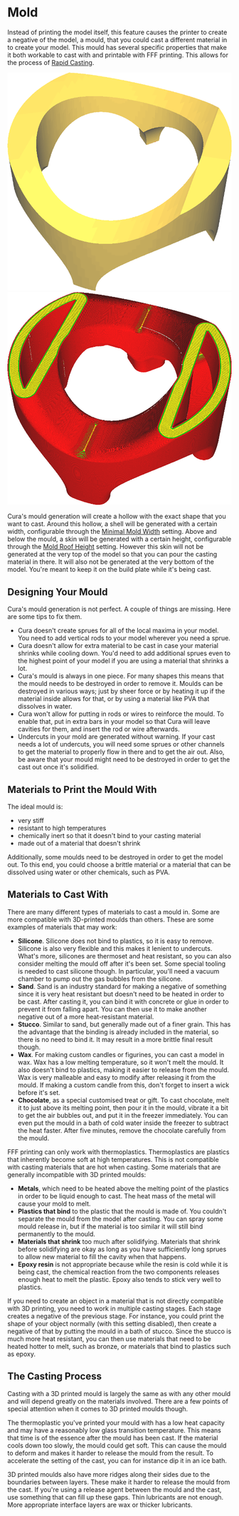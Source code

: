 Mold
====
Instead of printing the model itself, this feature causes the printer to create a negative of the model, a mould, that you could cast a different material in to create your model. This mould has several specific properties that make it both workable to cast with and printable with FFF printing. This allows for the process of [Rapid Casting](https://en.wikipedia.org/wiki/Rapid_casting).

<!--screenshot {
"image_path": "mold_enabled_shell.png",
"models": [{"script": "stature.scad"}],
"camera_position": [-78, 160, 228],
"layer": -1
}-->
<!--screenshot {
"image_path": "mold_enabled_mould.png",
"models": [{"script": "stature.scad"}],
"camera_position": [-78, 160, 228],
"settings": {
    "mold_enabled": "True"
},
"colours": 32
}-->
![A model that you'd want to cast](../images/mold_enabled_shell.png)
![The mould for that model](../images/mold_enabled_mould.png)

Cura's mould generation will create a hollow with the exact shape that you want to cast. Around this hollow, a shell will be generated with a certain width, configurable through the [Minimal Mold Width](mold_width.md) setting. Above and below the mould, a skin will be generated with a certain height, configurable through the [Mold Roof Height](mold_roof_height.md) setting. However this skin will not be generated at the very top of the model so that you can pour the casting material in there. It will also not be generated at the very bottom of the model. You're meant to keep it on the build plate while it's being cast.

Designing Your Mould
----
Cura's mould generation is not perfect. A couple of things are missing. Here are some tips to fix them.
* Cura doesn't create sprues for all of the local maxima in your model. You need to add vertical rods to your model wherever you need a sprue.
* Cura doesn't allow for extra material to be cast in case your material shrinks while cooling down. You'd need to add additional sprues even to the highest point of your model if you are using a material that shrinks a lot.
* Cura's mould is always in one piece. For many shapes this means that the mould needs to be destroyed in order to remove it. Moulds can be destroyed in various ways; just by sheer force or by heating it up if the material inside allows for that, or by using a material like PVA that dissolves in water.
* Cura won't allow for putting in rods or wires to reinforce the mould. To enable that, put in extra bars in your model so that Cura will leave cavities for them, and insert the rod or wire afterwards.
* Undercuts in your mold are generated without warning. If your cast needs a lot of undercuts, you will need some sprues or other channels to get the material to properly flow in there and to get the air out. Also, be aware that your mould might need to be destroyed in order to get the cast out once it's solidified.

Materials to Print the Mould With
----
The ideal mould is:
* very stiff
* resistant to high temperatures
* chemically inert so that it doesn't bind to your casting material
* made out of a material that doesn't shrink

Additionally, some moulds need to be destroyed in order to get the model out. To this end, you could choose a brittle material or a material that can be dissolved using water or other chemicals, such as PVA.

Materials to Cast With
----
There are many different types of materials to cast a mould in. Some are more compatible with 3D-printed moulds than others. These are some examples of materials that may work:
* **Silicone**. Silicone does not bind to plastics, so it is easy to remove. Silicone is also very flexible and this makes it lenient to undercuts. What's more, silicones are thermoset and heat resistant, so you can also consider melting the mould off after it's been set. Some special tooling is needed to cast silicone though. In particular, you'll need a vacuum chamber to pump out the gas bubbles from the silicone.
* **Sand**. Sand is an industry standard for making a negative of something since it is very heat resistant but doesn't need to be heated in order to be cast. After casting it, you can bind it with concrete or glue in order to prevent it from falling apart. You can then use it to make another negative out of a more heat-resistant material.
* **Stucco**. Similar to sand, but generally made out of a finer grain. This has the advantage that the binding is already included in the material, so there is no need to bind it. It may result in a more brittle final result though.
* **Wax**. For making custom candles or figurines, you can cast a model in wax. Wax has a low melting temperature, so it won't melt the mould. It also doesn't bind to plastics, making it easier to release from the mould. Wax is very malleable and easy to modify after releasing it from the mould. If making a custom candle from this, don't forget to insert a wick before it's set.
* **Chocolate**, as a special customised treat or gift. To cast chocolate, melt it to just above its melting point, then pour it in the mould, vibrate it a bit to get the air bubbles out, and put it in the freezer immediately. You can even put the mould in a bath of cold water inside the freezer to subtract the heat faster. After five minutes, remove the chocolate carefully from the mould.

FFF printing can only work with thermoplastics. Thermoplastics are plastics that inherently become soft at high temperatures. This is not compatible with casting materials that are hot when casting. Some materials that are generally incompatible with 3D printed moulds:
* **Metals**, which need to be heated above the melting point of the plastics in order to be liquid enough to cast. The heat mass of the metal will cause your mold to melt.
* **Plastics that bind** to the plastic that the mould is made of. You couldn't separate the mould from the model after casting. You can spray some mould release in, but if the material is too similar it will still bind permanently to the mould.
* **Materials that shrink** too much after solidifying. Materials that shrink before solidifying are okay as long as you have sufficiently long sprues to allow new material to fill the cavity when that happens.
* **Epoxy resin** is not appropriate because while the resin is cold while it is being cast, the chemical reaction from the two components releases enough heat to melt the plastic. Epoxy also tends to stick very well to plastics.

If you need to create an object in a material that is not directly compatible with 3D printing, you need to work in multiple casting stages. Each stage creates a negative of the previous stage. For instance, you could print the shape of your object normally (with this setting disabled), then create a negative of that by putting the mould in a bath of stucco. Since the stucco is much more heat resistant, you can then use materials that need to be heated hotter to melt, such as bronze, or materials that bind to plastics such as epoxy.

The Casting Process
----
Casting with a 3D printed mould is largely the same as with any other mould and will depend greatly on the materials involved. There are a few points of special attention when it comes to 3D printed moulds though.

The thermoplastic you've printed your mould with has a low heat capacity and may have a reasonably low glass transition temperature. This means that time is of the essence after the mould has been cast. If the material cools down too slowly, the mould could get soft. This can cause the mould to deform and makes it harder to release the mould from the result. To accelerate the setting of the cast, you can for instance dip it in an ice bath.

3D printed moulds also have more ridges along their sides due to the boundaries between layers. These make it harder to release the mould from the cast. If you're using a release agent between the mould and the cast, use something that can fill up these gaps. Thin lubricants are not enough. More appropriate interface layers are wax or thicker lubricants.